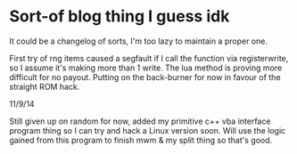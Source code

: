 Sort-of blog thing I guess idk
======================

It could be a changelog of sorts, I'm too lazy to maintain a proper one.

First try of rng items caused a segfault if I call the function via registerwrite, so I assume it's making more than 1 write. The lua method is proving more difficult for no payout. Putting on the back-burner for now in favour of the straight ROM hack.

11/9/14

Still given up on random for now, added my primitive c++ vba interface program thing so I can try and hack a Linux version soon. Will use the logic gained from this program to finish mwm & my split thing so that's good.
